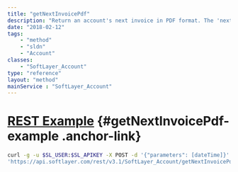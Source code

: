 ```yaml
---
title: "getNextInvoicePdf"
description: "Return an account's next invoice in PDF format. The 'next invoice' is what a customer will be billed on their next invoice, assuming no changes are made. Currently this does not include Bandwidth Pooling charges."
date: "2018-02-12"
tags:
    - "method"
    - "sldn"
    - "Account"
classes:
    - "SoftLayer_Account"
type: "reference"
layout: "method"
mainService : "SoftLayer_Account"
---
```


# [REST Example](#getNextInvoicePdf-example) <a href="/article/rest/"><i class="fas fa-question"></i></a> {#getNextInvoicePdf-example .anchor-link} 
```bash
curl -g -u $SL_USER:$SL_APIKEY -X POST -d '{"parameters": [dateTime]}' \
'https://api.softlayer.com/rest/v3.1/SoftLayer_Account/getNextInvoicePdf'
```
